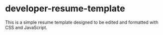 # developer-resume-template
This is a simple resume template designed to be edited and formatted with CSS and JavaScript.
